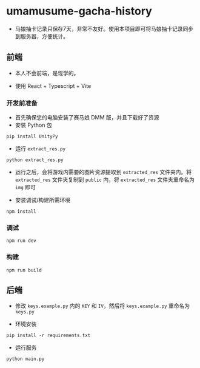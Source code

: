 # umamusume-gacha-history
- 马娘抽卡记录只保存7天，非常不友好。使用本项目即可将马娘抽卡记录同步到服务器，方便统计。



## 前端

- 本人不会前端，是现学的。

- 使用 React + Typescript + Vite

### 开发前准备

- 首先确保您的电脑安装了赛马娘 DMM 版，并且下载好了资源
- 安装 Python 包

```shell
pip install UnityPy
```

- 运行 `extract_res.py`

```shell
python extract_res.py
```

- 运行之后，会将游戏内需要的图片资源提取到 `extracted_res` 文件夹内。将 `extracted_res` 文件夹复制到 `public` 内，将 `extracted_res` 文件夹重命名为 `img` 即可

- 安装调试/构建所需环境

```shell
npm install
```



### 调试

```shell
npm run dev
```



### 构建

```shell
npm run build
```



## 后端

- 修改 `keys.example.py` 内的 `KEY` 和 `IV`，然后将 `keys.example.py` 重命名为 `keys.py`

- 环境安装

```shell
pip install -r requirements.txt
```

- 运行服务

```shell
python main.py
```

